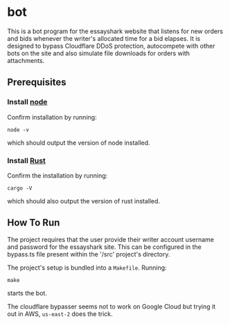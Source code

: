 # bot

This is a bot program for the essayshark website that listens for new orders and bids whenever the writer's allocated time for a bid elapses.
It is designed to bypass Cloudflare DDoS protection, autocompete with other bots on the site and also simulate file downloads for orders with attachments.

## Prerequisites

### Install [node](https://nodejs.org/en/download/)

Confirm installation by running:
```
node -v
```
which should output the version of node installed.

### Install [Rust](https://www.rust-lang.org/tools/install)

Confirm the installation by running:
```
cargo -V
```
which should also output the version of rust installed.

## How To Run

The project requires that the user provide their writer account username and password for the essayshark site. 
This can be configured in the bypass.ts file present within the '/src' project's directory.

The project's setup is bundled into a `Makefile`. Running:
```
make
```
starts the bot.

The cloudflare bypasser seems not to work on Google Cloud but trying it out in AWS, `us-east-2` does the trick.
